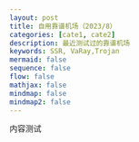 ```yaml
---
layout: post
title: 自用靠谱机场（2023/8）
categories: [cate1, cate2]
description: 最近测试过的靠谱机场
keywords: SSR, VaRay,Trojan
mermaid: false
sequence: false
flow: false
mathjax: false
mindmap: false
mindmap2: false
---
```


内容测试

